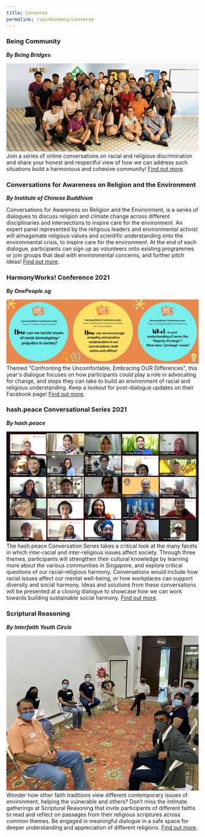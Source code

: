 ```yaml
---
title: Converse
permalink: /sginharmony/converse
---
```

### Being Community
***By Being Bridges***

![Alt text for image on Isomer site](/images/sginharmony/My-Community.jpg)
Join a series of online conversations on racial and religious discrimination and share your honest and respectful view of how we can address such situations build a harmonious and cohesive community! <a href="https://www.facebook.com/being.comm/" target="_blank">Find out more</a>.

### Conversations for Awareness on Religion and the Environment 
***By Institute of Chinese Buddhism***

Conversations for Awareness on Religion and the Environment, is a series of dialogues to discuss religion and climate change across different disciplinaries and intersections to inspire care for the environment. An expert panel represented by the religious leaders and environmental activist will almagamate religious values and scientific understanding onto the environmental crisis, to inspire care for the environment. At the end of each dialogue, participants can sign up as volunteers onto existing programmes or join groups that deal with environmental concerns, and further pitch ideas! <a href="http://icbuddhism.org/" target="_blank">Find out more</a>.

### HarmonyWorks! Conference 2021
***By OnePeople.sg***

![Alt text for image on Isomer site](/images/sginharmony/HWC.jpg)
Themed "Confronting the Uncomfortable, Embracing OUR Differences", this year's dialogue focuses on how participants could play a role in advocating for change, and steps they can take to build an environment of racial and religious understanding. Keep a lookout for post-dialogue updates on their Facebook page!   <a href="https://www.facebook.com/OnePeople.sg" target="_blank">Find out more</a>.

### hash.peace Conversational Series 2021
***By hash.peace***

![Alt text for image on Isomer site](/images/sginharmony/hashpeace.jpeg)
The hash.peace Conversation Series takes a critical look at the many facets in which inter-racial and inter-religious issues affect society. Through three themes, participants will strengthen their cultural knowledge by learning more about the various communities in Singapore, and explore critical questions of our racial-religious harmony. Conversations would include how racial issues affect our mental well-being, or how workplaces can support diversity and social harmony. Ideas and solutions from these conversations will be presented at a closing dialogue to showcase how we can work towards building sustainable social harmony. <a href="https://www.hashpeace.com/" target="_blank">Find out more</a>.

### Scriptural Reasoning
***By Interfaith Youth Circle***

![Interfaith Youth Circle](/images/sginharmony/Interfaith-Youth-Circle.jpg)
Wonder how other faith traditions view different contemporary issues of environment, helping the vulnerable and others? Don’t miss the intimate gatherings at Scriptural Reasoning that invite participants of different faiths to read and reflect on passages from their religious scriptures across common themes. Be engaged in meaningful dialogue in a safe space for deeper understanding and appreciation of different religions. <a href="https://www.interfaithyouthcircle.com/" target="_blank">Find out more</a>.